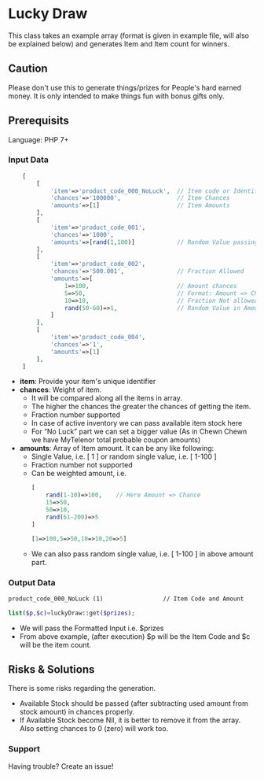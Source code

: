 # Lucky Draw

This class takes an example array (format is given in example file, will also be explained below) and generates Item and Item count for winners.

## Caution

Please don't use this to generate things/prizes for People's hard earned money. It is only intended to make things fun with bonus gifts only.

## Prerequisits

Language: PHP 7+

### Input Data

```php
    [
        [
            'item'=>'product_code_000_NoLuck',  // Item code or Identifier
            'chances'=>'100000',                // Item Chances
            'amounts'=>[1]                      // Item Amounts
        ],
        [
            'item'=>'product_code_001',
            'chances'=>'1000',
            'amounts'=>[rand(1,100)]            // Random Value passing
        ],
        [
            'item'=>'product_code_002',
            'chances'=>'500.001',               // Fraction Allowed
            'amounts'=>[
                1=>100,                         // Amount chances
                5=>50,                          // Format: Amount => Chances
                10=>10,                         // Fraction Not allowed
                rand(50-60)=>1,                 // Random Value in Amount
            ]
        ],
        [
            'item'=>'product_code_004',
            'chances'=>'1',
            'amounts'=>[1]
        ],
    ]
```
- **item**: Provide your item's unique identifier
- **chances**: Weight of item. 
    - It will be compared along all the items in array. 
    - The higher the chances the greater the chances of getting the item.
    - Fraction number supported
    - In case of active inventory we can pass available item stock here
    - For “No Luck” part we can set a bigger value (As in Chewn Chewn we have MyTelenor total probable coupon amounts)
- **amounts**: Array of Item amount. It can be any like following:
    - Single Value, i.e. [ 1 ] or random single value, i.e. [ 1-100 ]
    - Fraction number not supported
    - Can be weighted amount, i.e.    
        ```php
        [
            rand(1-10)=>100,    // Here Amount => Chance
            15=>50,
            50=>10,
            rand(61-200)=>5
        ]
        ```        
        ```php
        [1=>100,5=>50,10=>10,20=>5]
        ```        
    - We can also pass random single value, i.e. [ 1-100 ] in above amount part.

### Output Data

```markdown
product_code_000_NoLuck (1)                 // Item Code and Amount
```

```php
list($p,$c)=luckyDraw::get($prizes);
```

- We will pass the Formatted Input i.e. $prizes
- From above example, (after execution) $p will be the Item Code and $c will be the item count.

## Risks & Solutions

There is some risks regarding the generation.
- Available Stock should be passed (after subtracting used amount from stock amount) in chances properly.
- If Available Stock become Nil, it is better to remove it from the array. Also setting chances to 0 (zero) will work too.

### Support

Having trouble? Create an issue!
